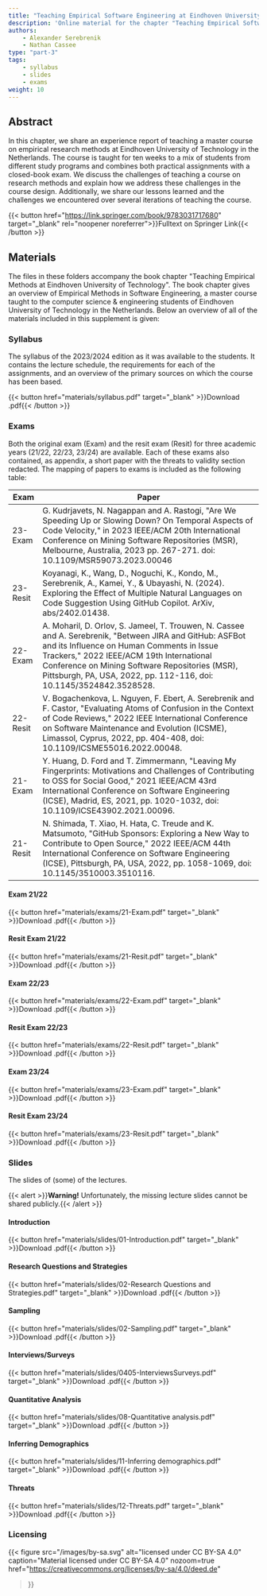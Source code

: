 ```yaml
---
title: "Teaching Empirical Software Engineering at Eindhoven University of Technology"
description: 'Online material for the chapter "Teaching Empirical Software Engineering at Eindhoven University of Technology"'
authors:
    - Alexander Serebrenik
    - Nathan Cassee
type: "part-3"
tags:
    - syllabus
    - slides
    - exams
weight: 10
---
```


## Abstract

In this chapter, we share an experience report of teaching a master course on empirical research methods at Eindhoven University of Technology in the Netherlands. The course is taught for ten weeks to a mix of students from different study programs and combines both practical assignments with a closed-book exam. We discuss the challenges of teaching a course on research methods and explain how we address these challenges in the course design. Additionally, we share our lessons learned and the challenges we encountered over several iterations of teaching the course.

{{< button href="https://link.springer.com/book/9783031717680" target="_blank" rel="noopener noreferrer">}}Fulltext on Springer Link{{< /button >}}

## Materials

The files in these folders accompany the book chapter "Teaching Empirical Methods at Eindhoven University of Technology". The book chapter gives an overview of Empirical Methods in Software Engineering, a master course taught to the computer science & engineering students of Eindhoven University of Technology in the Netherlands. Below an overview of all of the materials included in this supplement is given:

### Syllabus

The syllabus of the 2023/2024 edition as it was available to the students. It contains the lecture schedule, the requirements for each of the assignments, and an overview of the primary sources on which the course has been based.

{{< button href="materials/syllabus.pdf" target="_blank" >}}Download .pdf{{< /button >}}

### Exams

Both the original exam (Exam) and the resit exam (Resit) for three academic years (21/22, 22/23, 23/24) are available. Each of these exams also contained, as appendix, a short paper with the threats to validity section redacted. The mapping of papers to exams is included as the following table:

| Exam | Paper |
| --- | --- |
| 23-Exam | G. Kudrjavets, N. Nagappan and A. Rastogi, "Are We Speeding Up or Slowing Down? On Temporal Aspects of Code Velocity," in 2023 IEEE/ACM 20th International Conference on Mining Software Repositories (MSR), Melbourne, Australia, 2023 pp. 267-271. doi: 10.1109/MSR59073.2023.00046 |
| 23-Resit | Koyanagi, K., Wang, D., Noguchi, K., Kondo, M., Serebrenik, A., Kamei, Y., & Ubayashi, N. (2024). Exploring the Effect of Multiple Natural Languages on Code Suggestion Using GitHub Copilot. ArXiv, abs/2402.01438.|
| 22-Exam | A. Moharil, D. Orlov, S. Jameel, T. Trouwen, N. Cassee and A. Serebrenik, "Between JIRA and GitHub: ASFBot and its Influence on Human Comments in Issue Trackers," 2022 IEEE/ACM 19th International Conference on Mining Software Repositories (MSR), Pittsburgh, PA, USA, 2022, pp. 112-116, doi: 10.1145/3524842.3528528. |
| 22-Resit | V. Bogachenkova, L. Nguyen, F. Ebert, A. Serebrenik and F. Castor, "Evaluating Atoms of Confusion in the Context of Code Reviews," 2022 IEEE International Conference on Software Maintenance and Evolution (ICSME), Limassol, Cyprus, 2022, pp. 404-408, doi: 10.1109/ICSME55016.2022.00048. |
| 21-Exam | Y. Huang, D. Ford and T. Zimmermann, "Leaving My Fingerprints: Motivations and Challenges of Contributing to OSS for Social Good," 2021 IEEE/ACM 43rd International Conference on Software Engineering (ICSE), Madrid, ES, 2021, pp. 1020-1032, doi: 10.1109/ICSE43902.2021.00096. |
| 21-Resit| N. Shimada, T. Xiao, H. Hata, C. Treude and K. Matsumoto, "GitHub Sponsors: Exploring a New Way to Contribute to Open Source," 2022 IEEE/ACM 44th International Conference on Software Engineering (ICSE), Pittsburgh, PA, USA, 2022, pp. 1058-1069, doi: 10.1145/3510003.3510116. |

#### Exam 21/22

{{< button href="materials/exams/21-Exam.pdf" target="_blank" >}}Download .pdf{{< /button >}}

#### Resit Exam 21/22

{{< button href="materials/exams/21-Resit.pdf" target="_blank" >}}Download .pdf{{< /button >}}

#### Exam 22/23

{{< button href="materials/exams/22-Exam.pdf" target="_blank" >}}Download .pdf{{< /button >}}

#### Resit Exam 22/23

{{< button href="materials/exams/22-Resit.pdf" target="_blank" >}}Download .pdf{{< /button >}}

#### Exam 23/24

{{< button href="materials/exams/23-Exam.pdf" target="_blank" >}}Download .pdf{{< /button >}}

#### Resit Exam 23/24

{{< button href="materials/exams/23-Resit.pdf" target="_blank" >}}Download .pdf{{< /button >}}

### Slides

The slides of (some) of the lectures.

{{< alert >}}**Warning!** Unfortunately, the missing lecture slides cannot be shared publicly.{{< /alert >}}

#### Introduction

{{< button href="materials/slides/01-Introduction.pdf" target="_blank" >}}Download .pdf{{< /button >}}

#### Research Questions and Strategies

{{< button href="materials/slides/02-Research Questions and Strategies.pdf" target="_blank" >}}Download .pdf{{< /button >}}

#### Sampling

{{< button href="materials/slides/02-Sampling.pdf" target="_blank" >}}Download .pdf{{< /button >}}

#### Interviews/Surveys

{{< button href="materials/slides/0405-InterviewsSurveys.pdf" target="_blank" >}}Download .pdf{{< /button >}}

#### Quantitative Analysis

{{< button href="materials/slides/08-Quantitative analysis.pdf" target="_blank" >}}Download .pdf{{< /button >}}

#### Inferring Demographics

{{< button href="materials/slides/11-Inferring demographics.pdf" target="_blank" >}}Download .pdf{{< /button >}}

#### Threats

{{< button href="materials/slides/12-Threats.pdf" target="_blank" >}}Download .pdf{{< /button >}}

### Licensing

{{< figure
    src="/images/by-sa.svg"
    alt="licensed under CC BY-SA 4.0"
    caption="Material licensed under CC BY-SA 4.0"
    nozoom=true
    href="https://creativecommons.org/licenses/by-sa/4.0/deed.de"
>}}
